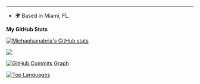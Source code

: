 
-------------------------------------------------
 * 🌍 Based in Miami, FL.

<b>My GitHub Stats</b>

<a href="http://www.github.com/Michaelsanabria"><img src="https://github-readme-stats.vercel.app/api?username=Michaelsanabria&show_icons=true&hide=&count_private=true&title_color=0891b2&text_color=ffffff&icon_color=0891b2&bg_color=1c1917&hide_border=true&show_icons=true" alt="Michaelsanabria's GitHub stats" /></a>

<a href="http://www.github.com/Michaelsanabria"><img src="https://github-readme-streak-stats.herokuapp.com/?user=Michaelsanabria&stroke=ffffff&background=1c1917&ring=0891b2&fire=0891b2&currStreakNum=ffffff&currStreakLabel=0891b2&sideNums=ffffff&sideLabels=ffffff&dates=ffffff&hide_border=true" /></a>

<a href="http://www.github.com/Michaelsanabria"><img src="https://activity-graph.herokuapp.com/graph?username=Michaelsanabria&bg_color=1c1917&color=ffffff&line=0891b2&point=ffffff&area_color=1c1917&area=true&hide_border=true&custom_title=GitHub%20Commits%20Graph" alt="GitHub Commits Graph" /></a>

<a href="https://github.com/Michaelsanabria" align="left"><img src="https://github-readme-stats.vercel.app/api/top-langs/?username=Michaelsanabria&langs_count=10&title_color=0891b2&text_color=ffffff&icon_color=0891b2&bg_color=1c1917&hide_border=true&locale=en&custom_title=Top%20%Languages" alt="Top Languages" /></a>
